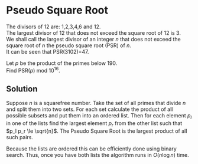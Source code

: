 # Pseudo Square Root

The divisors of 12 are: 1,2,3,4,6 and 12.<br />
The largest divisor of 12 that does not exceed the square root of 12 is 3.<br />
We shall call the largest divisor of an integer <var>n</var> that does not exceed the square root of <var>n</var> the pseudo square root (PSR) of <var>n</var>.<br />
It can be seen that PSR(3102)=47.

Let <var>p</var> be the product of the primes below 190.<br />
Find PSR(<var>p</var>) mod 10<sup>16</sup>.

## Solution

Suppose $n$ is a squarefree number. Take the set of all primes that divide $n$ and split them into two sets. For each set calculate the product of all possible subsets and put them into an ordered list. Then for each element $p_l$ in one of the lists find the largest element $p_r$ from the other list such that $p_l p_r \le \sqrt{n}$. The Pseudo Square Root is the largest product of all such pairs.

Because the lists are ordered this can be efficiently done using binary search. Thus, once you have both lists the algorithm runs in $O(n \log n)$ time.